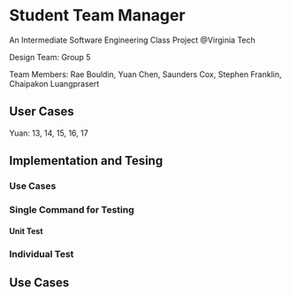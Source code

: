 # Student Team Manager
An Intermediate Software Engineering  Class Project @Virginia Tech

Design Team: 	Group 5

Team Members: 	Rae Bouldin, Yuan Chen, Saunders Cox, Stephen Franklin, 
Chaipakon Luangprasert
## User Cases
Yuan: 13, 14, 15, 16, 17

## Implementation and Tesing

### Use Cases

### Single Command for Testing
#### Unit Test
### Individual Test

## Use Cases
